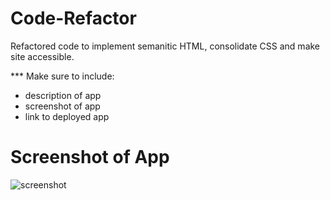 # Code-Refactor

Refactored code to implement semanitic HTML, consolidate CSS and make site accessible.

*** Make sure to include: 
- description of app
- screenshot of app
- link to deployed app

# Screenshot of App

![screenshot](./assets/images/Screen%20Shot%202022-05-30%20at%2010.54.06%20AM.png)